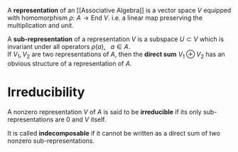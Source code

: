 
A **representation** of an [[Associative Algebra]] is a vector space $V$ equipped with homomorphism $\rho:\: A \to \textrm{End}\: V$.  i.e. a linear map preserving the multiplication and unit.

A **sub-representation** of a representation $V$ is a subspace $U \subset V$ which is invariant under all operators $\rho(a), \:\:\:a\in A$.  
If $V_{1},V_2$  are two representations of $A$, then the **direct sum** $V_{1} \oplus V_2$ has an obvious structure of a representation of $A$. 


# Irreducibility

A nonzero representation $V$ of $A$ is said to be **irreducible** if its only sub-representations are $0$
and $V$ itself.

It is called **indecomposable** if it cannot be written as a direct sum of two nonzero sub-representations. 